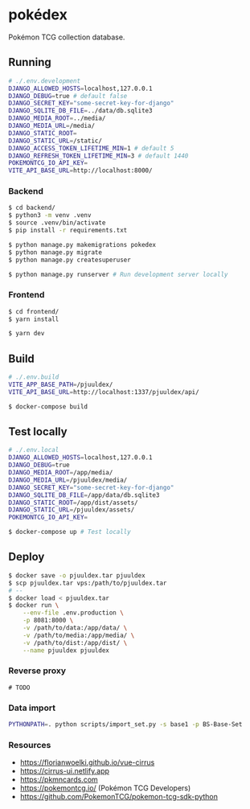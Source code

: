 # pokédex

Pokémon TCG collection database.


## Running

```sh
# ./.env.development
DJANGO_ALLOWED_HOSTS=localhost,127.0.0.1
DJANGO_DEBUG=true # default false
DJANGO_SECRET_KEY="some-secret-key-for-django"
DJANGO_SQLITE_DB_FILE=../data/db.sqlite3
DJANGO_MEDIA_ROOT=../media/
DJANGO_MEDIA_URL=/media/
DJANGO_STATIC_ROOT=
DJANGO_STATIC_URL=/static/
DJANGO_ACCESS_TOKEN_LIFETIME_MIN=1 # default 5
DJANGO_REFRESH_TOKEN_LIFETIME_MIN=3 # default 1440
POKEMONTCG_IO_API_KEY=
VITE_API_BASE_URL=http://localhost:8000/
```

### Backend

```sh
$ cd backend/
$ python3 -m venv .venv
$ source .venv/bin/activate
$ pip install -r requirements.txt

$ python manage.py makemigrations pokedex
$ python manage.py migrate
$ python manage.py createsuperuser

$ python manage.py runserver # Run development server locally
```

### Frontend

```sh
$ cd frontend/
$ yarn install

$ yarn dev
```

## Build

```sh
# ./.env.build
VITE_APP_BASE_PATH=/pjuuldex/
VITE_API_BASE_URL=http://localhost:1337/pjuuldex/api/
```

```sh
$ docker-compose build
```

## Test locally

```sh
# ./.env.local
DJANGO_ALLOWED_HOSTS=localhost,127.0.0.1
DJANGO_DEBUG=true
DJANGO_MEDIA_ROOT=/app/media/
DJANGO_MEDIA_URL=/pjuuldex/media/
DJANGO_SECRET_KEY="some-secret-key-for-django"
DJANGO_SQLITE_DB_FILE=/app/data/db.sqlite3
DJANGO_STATIC_ROOT=/app/dist/assets/
DJANGO_STATIC_URL=/pjuuldex/assets/
POKEMONTCG_IO_API_KEY=
```

```sh
$ docker-compose up # Test locally
```

## Deploy

```sh
$ docker save -o pjuuldex.tar pjuuldex
$ scp pjuuldex.tar vps:/path/to/pjuuldex.tar
# --
$ docker load < pjuuldex.tar
$ docker run \
    --env-file .env.production \
    -p 8081:8000 \
    -v /path/to/data:/app/data/ \
    -v /path/to/media:/app/media/ \
    -v /path/to/dist:/app/dist/ \
    --name pjuuldex pjuuldex
```

### Reverse proxy

```nginx
# TODO
```

### Data import

```sh
PYTHONPATH=. python scripts/import_set.py -s base1 -p BS-Base-Set
```

### Resources

* https://florianwoelki.github.io/vue-cirrus
* https://cirrus-ui.netlify.app
* https://pkmncards.com
* https://pokemontcg.io/ (Pokémon TCG Developers)
* https://github.com/PokemonTCG/pokemon-tcg-sdk-python
